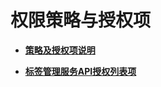 # 权限策略与授权项<a name="ZH-CN_TOPIC_0170638684"></a>

-   **[策略及授权项说明](策略及授权项说明.md)**  

-   **[标签管理服务API授权列表项](标签管理服务API授权列表项.md)**  


